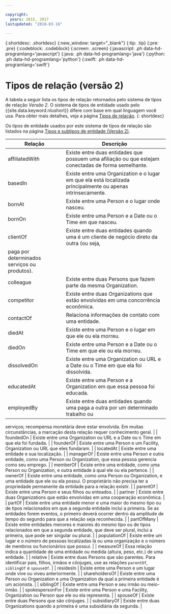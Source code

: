 ```yaml
---

copyright:
  years: 2015, 2017
lastupdated: "2018-03-16"

---
```


{:shortdesc: .shortdesc}
{:new_window: target="_blank"}
{:tip: .tip}
{:pre: .pre}
{:codeblock: .codeblock}
{:screen: .screen}
{:javascript: .ph data-hd-programlang='javascript'}
{:java: .ph data-hd-programlang='java'}
{:python: .ph data-hd-programlang='python'}
{:swift: .ph data-hd-programlang='swift'}

# Tipos de relação (versão 2)

A tabela a seguir lista os tipos de relação retornados pelo sistema de tipos de relação _Versão 2_. O sistema de tipos de entidade usado pelo {{site.data.keyword.nlushort}} difere com base em qual linguagem você usa. Para obter mais detalhes, veja a página [Tipos de relação](relations.html).
{: shortdesc}

Os tipos de entidade usados por este sistema de tipos de relação são listados na página
[Tipos e subtipos de entidade (Versão 2)](entity-types-v2.html).

| Relação        | Descrição |
|-----------------|----------------|
| affiliatedWith  | Existe entre duas entidades que possuem uma afiliação ou que estejam conectadas de forma semelhante. | 
| basedIn         | Existe entre uma Organization e o lugar em que ela está localizada principalmente ou apenas intrinsecamente. |
| bornAt          | Existe entre uma Person e o lugar onde nasceu. |
| bornOn          | Existe entre uma Person e a Date ou o Time em que nasceu. |
| clientOf        | Existe entre duas entidades quando uma é um cliente de negócio direto da outra (ou seja,
paga por determinados serviços ou produtos). |
| colleague       | Existe entre duas Persons que fazem parte da mesma Organization. |
| competitor      | Existe entre duas Organizations que estão envolvidas em uma concorrência econômica. |
| contactOf       | Relaciona informações de contato com uma entidade. |
| diedAt          | Existe entre uma Person e o lugar em que ele ou ela morreu. |
| diedOn          | Existe entre uma Person e a Date ou o Time em que ele ou ela morreu. |
| dissolvedOn     | Existe entre uma Organization ou URL e a Date ou o Time em que ela foi dissolvida. |
| educatedAt      | Existe entre uma Person e a Organization em que essa pessoa foi educada.|
| employedBy      | Existe entre duas entidades quando uma paga a outra por um determinado trabalho ou
serviços; recompensa monetária deve estar envolvida. Em muitas circunstâncias, a marcação desta relação requer
conhecimento geral. |
| foundedOn       | Existe entre uma Organization ou URL e a Date ou o Time em que ela foi fundada. |
| founderOf       | Existe entre uma Person e um Facility, Organization ou URL que eles fundaram. |
| locatedAt       | Existe entre uma entidade e sua localização. |
| managerOf       | Existe entre uma Person e outra entidade, como uma Person ou Organization, que essa pessoa
gerencia como seu emprego. |
| memberOf        | Existe entre uma entidade, como uma Person ou Organization, e outra entidade à qual ele ou ela pertence. |
| ownerOf         | Existe entre uma entidade, como uma Person ou Organization, e uma entidade que ele ou ela possui. O proprietário
não precisa ter a propriedade permanente da entidade para a relação existir. |
| parentOf        | Existe entre uma Person e seus filhos ou enteados. |
| partner         | Existe entre duas Organizations que estão envolvidas em uma cooperação econômica. |
| partOf          | Existe entre uma entidade menor e uma maior do mesmo tipo ou de tipos relacionados em que
a segunda entidade inclui a primeira. Se as entidades forem eventos, o primeiro deverá ocorrer dentro da amplitude de
tempo do segundo para que a relação seja reconhecida. |
| partOfMany      | Existe entre entidades menores e maiores do mesmo tipo ou de tipos relacionados em que a segunda entidade, que
deve ser plural, inclui a primeira, que pode ser singular ou plural. |
| populationOf    | Existe entre um lugar e o número de pessoas localizadas lá ou uma organização e o número de membros ou
funcionários que possui. |
| measureOf      | Essa relação indica a quantidade de uma entidade ou medida (altura, peso, etc.) de uma entidade. |
| relative        | Existe entre duas Persons que são parentes. Para identificar pais, filhos, irmãos e cônjuges, use as relações
`parentOf`, `siblingOf` e `spouseOf`. |
| residesIn       | Existe entre uma Person e um lugar onde vive ou viveu anteriormente. |
| shareholdersOf  | Existe entre uma Person ou Organization e uma Organization da qual a primeira entidade é um acionista. |
| siblingOf       | Existe entre uma Person e seu irmão ou meio-irmão. |
| spokespersonFor | Existe entre uma Person e uma Facility, Organization ou Person que ele ou ela representa. |
| spouseOf        | Existe entre duas Persons que são cônjuges. |
| subsidiaryOf    | Existe entre duas Organizations quando a primeira é uma subsidiária da segunda. |
